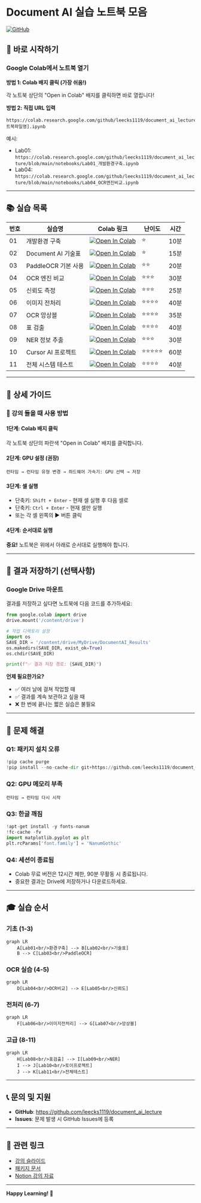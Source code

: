 # Document AI 실습 노트북 모음

[![GitHub](https://img.shields.io/badge/GitHub-document__ai__lecture-blue?logo=github)](https://github.com/leecks1119/document_ai_lecture)

## 🚀 바로 시작하기

### Google Colab에서 노트북 열기

**방법 1: Colab 배지 클릭 (가장 쉬움!)**

각 노트북 상단의 "Open in Colab" 배지를 클릭하면 바로 열립니다!

**방법 2: 직접 URL 입력**

```
https://colab.research.google.com/github/leecks1119/document_ai_lecture/blob/main/notebooks/[노트북파일명].ipynb
```

예시:
- Lab01: `https://colab.research.google.com/github/leecks1119/document_ai_lecture/blob/main/notebooks/Lab01_개발환경구축.ipynb`
- Lab04: `https://colab.research.google.com/github/leecks1119/document_ai_lecture/blob/main/notebooks/Lab04_OCR엔진비교.ipynb`

---

## 📚 실습 목록

| 번호 | 실습명 | Colab 링크 | 난이도 | 시간 |
|------|--------|-----------|--------|------|
| 01 | 개발환경 구축 | [![Open In Colab](https://colab.research.google.com/assets/colab-badge.svg)](https://colab.research.google.com/github/leecks1119/document_ai_lecture/blob/main/notebooks/Lab01_개발환경구축.ipynb) | ⭐ | 10분 |
| 02 | Document AI 기술표 | [![Open In Colab](https://colab.research.google.com/assets/colab-badge.svg)](https://colab.research.google.com/github/leecks1119/document_ai_lecture/blob/main/notebooks/Lab02_기술표.ipynb) | ⭐ | 15분 |
| 03 | PaddleOCR 기본 사용 | [![Open In Colab](https://colab.research.google.com/assets/colab-badge.svg)](https://colab.research.google.com/github/leecks1119/document_ai_lecture/blob/main/notebooks/Lab03_PaddleOCR.ipynb) | ⭐⭐ | 20분 |
| 04 | OCR 엔진 비교 | [![Open In Colab](https://colab.research.google.com/assets/colab-badge.svg)](https://colab.research.google.com/github/leecks1119/document_ai_lecture/blob/main/notebooks/Lab04_OCR엔진비교.ipynb) | ⭐⭐⭐ | 30분 |
| 05 | 신뢰도 측정 | [![Open In Colab](https://colab.research.google.com/assets/colab-badge.svg)](https://colab.research.google.com/github/leecks1119/document_ai_lecture/blob/main/notebooks/Lab05_신뢰도측정.ipynb) | ⭐⭐⭐ | 25분 |
| 06 | 이미지 전처리 | [![Open In Colab](https://colab.research.google.com/assets/colab-badge.svg)](https://colab.research.google.com/github/leecks1119/document_ai_lecture/blob/main/notebooks/Lab06_이미지전처리.ipynb) | ⭐⭐⭐⭐ | 40분 |
| 07 | OCR 앙상블 | [![Open In Colab](https://colab.research.google.com/assets/colab-badge.svg)](https://colab.research.google.com/github/leecks1119/document_ai_lecture/blob/main/notebooks/Lab07_앙상블.ipynb) | ⭐⭐⭐⭐ | 35분 |
| 08 | 표 검출 | [![Open In Colab](https://colab.research.google.com/assets/colab-badge.svg)](https://colab.research.google.com/github/leecks1119/document_ai_lecture/blob/main/notebooks/Lab08_표검출.ipynb) | ⭐⭐⭐⭐ | 40분 |
| 09 | NER 정보 추출 | [![Open In Colab](https://colab.research.google.com/assets/colab-badge.svg)](https://colab.research.google.com/github/leecks1119/document_ai_lecture/blob/main/notebooks/Lab09_NER정보추출.ipynb) | ⭐⭐⭐ | 30분 |
| 10 | Cursor AI 프로젝트 | [![Open In Colab](https://colab.research.google.com/assets/colab-badge.svg)](https://colab.research.google.com/github/leecks1119/document_ai_lecture/blob/main/notebooks/Lab10_토이프로젝트.ipynb) | ⭐⭐⭐⭐⭐ | 60분 |
| 11 | 전체 시스템 테스트 | [![Open In Colab](https://colab.research.google.com/assets/colab-badge.svg)](https://colab.research.google.com/github/leecks1119/document_ai_lecture/blob/main/notebooks/Lab11_전체테스트.ipynb) | ⭐⭐⭐⭐ | 40분 |

---

## 📖 상세 가이드

### 🎯 강의 들을 때 사용 방법

#### 1단계: Colab 배지 클릭
각 노트북 상단의 파란색 "Open in Colab" 배지를 클릭합니다.

#### 2단계: GPU 설정 (권장)
```
런타임 → 런타임 유형 변경 → 하드웨어 가속기: GPU 선택 → 저장
```

#### 3단계: 셀 실행
- 단축키: `Shift + Enter` - 현재 셀 실행 후 다음 셀로
- 단축키: `Ctrl + Enter` - 현재 셀만 실행
- 또는 각 셀 왼쪽의 ▶️ 버튼 클릭

#### 4단계: 순서대로 실행
**중요!** 노트북은 위에서 아래로 순서대로 실행해야 합니다.

---

## 💾 결과 저장하기 (선택사항)

### Google Drive 마운트

결과를 저장하고 싶다면 노트북에 다음 코드를 추가하세요:

```python
from google.colab import drive
drive.mount('/content/drive')

# 작업 디렉토리 설정
import os
SAVE_DIR = '/content/drive/MyDrive/DocumentAI_Results'
os.makedirs(SAVE_DIR, exist_ok=True)
os.chdir(SAVE_DIR)

print(f"✅ 결과 저장 경로: {SAVE_DIR}")
```

**언제 필요한가요?**
- ✅ 여러 날에 걸쳐 작업할 때
- ✅ 결과를 계속 보관하고 싶을 때
- ❌ 한 번에 끝나는 짧은 실습은 불필요

---

## 🔧 문제 해결

### Q1: 패키지 설치 오류
```python
!pip cache purge
!pip install --no-cache-dir git+https://github.com/leecks1119/document_ai_lecture.git
```

### Q2: GPU 메모리 부족
```
런타임 → 런타임 다시 시작
```

### Q3: 한글 깨짐
```python
!apt-get install -y fonts-nanum
!fc-cache -fv
import matplotlib.pyplot as plt
plt.rcParams['font.family'] = 'NanumGothic'
```

### Q4: 세션이 종료됨
- Colab 무료 버전은 12시간 제한, 90분 무활동 시 종료됩니다.
- 중요한 결과는 Drive에 저장하거나 다운로드하세요.

---

## 🎓 실습 순서

### 기초 (1-3)
```mermaid
graph LR
    A[Lab01<br/>환경구축] --> B[Lab02<br/>기술표]
    B --> C[Lab03<br/>PaddleOCR]
```

### OCR 실습 (4-5)
```mermaid
graph LR
    D[Lab04<br/>OCR비교] --> E[Lab05<br/>신뢰도]
```

### 전처리 (6-7)
```mermaid
graph LR
    F[Lab06<br/>이미지전처리] --> G[Lab07<br/>앙상블]
```

### 고급 (8-11)
```mermaid
graph LR
    H[Lab08<br/>표검출] --> I[Lab09<br/>NER]
    I --> J[Lab10<br/>토이프로젝트]
    J --> K[Lab11<br/>전체테스트]
```

---

## 📞 문의 및 지원

- **GitHub**: https://github.com/leecks1119/document_ai_lecture
- **Issues**: 문제 발생 시 GitHub Issues에 등록

---

## 🔗 관련 링크

- [강의 슬라이드](../README.md)
- [패키지 문서](../README.md#-빠른-시작)
- [Notion 강의 자료](https://www.notion.so/Document-AI-281707c7ae7581beb748feca63ac4e16)

---

**Happy Learning! 🚀**

